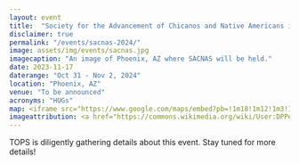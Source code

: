 ```yaml
---
layout: event
title:  "Society for the Advancement of Chicanos and Native Americans in Science (SACNAS)"
disclaimer: true
permalink: "/events/sacnas-2024/"
image: assets/img/events/sacnas.jpg
imagecaption: "An image of Phoenix, AZ where SACNAS will be held."
date: 2023-11-17
daterange: "Oct 31 - Nov 2, 2024"
location: "Phoenix, AZ"
venue: "To be announced"
acronyms: "HUGs"
map: <iframe src="https://www.google.com/maps/embed?pb=!1m18!1m12!1m3!1d357896.09580059303!2d-112.39133709030936!3d33.55082199458137!2m3!1f0!2f0!3f0!3m2!1i1024!2i768!4f13.1!3m3!1m2!1s0x872b12ed50a179cb%3A0x8c69c7f8354a1bac!2sPhoenix%2C%20AZ!5e0!3m2!1sen!2sus!4v1701744767410!5m2!1sen!2sus" width="600" height="450" style="border:0;" allowfullscreen="" loading="lazy" referrerpolicy="no-referrer-when-downgrade"></iframe>
imageattribution: <a href="https://commons.wikimedia.org/wiki/User:DPPed">DPPed</a>, <a href="https://commons.wikimedia.org/wiki/File:Downtown_Phoenix_Aerial_Looking_Northeast.jpg">Downtown Phoenix Aerial Looking Northeast</a>, <a href="https://creativecommons.org/licenses/by-sa/3.0/legalcode" rel="license">CC BY-SA 3.0</a>
---
```


TOPS is diligently gathering details about this event.  Stay tuned for more details!